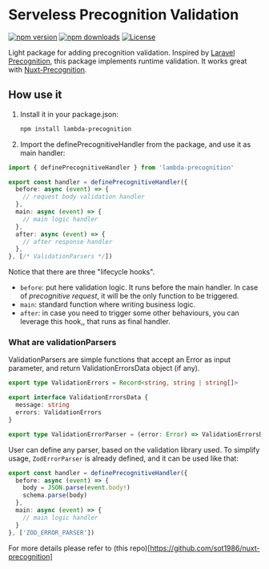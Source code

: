 # Serveless Precognition Validation

[![npm version][npm-version-src]][npm-version-href]
[![npm downloads][npm-downloads-src]][npm-downloads-href]
[![License][license-src]][license-href]

Light package for adding precognition validation.
Inspired by [Laravel Precognition](https://laravel.com/docs/11.x/precognition), this package implements runtime validation.
It works great with [Nuxt-Precognition](https://www.npmjs.com/package/nuxt-precognition).

## How use it
1. Install it in your package.json:
   ```sh
   npm install lambda-precognition
   ```
2. Import the definePrecognitiveHandler from the package, and use it as main handler:

```ts
import { definePrecognitiveHandler } from 'lambda-precognition'

export const handler = definePrecognitiveHandler({
  before: async (event) => {
    // request body validation handler
  },
  main: async (event) => {
    // main logic handler
  },
  after: async (event) => {
    // after response handler
  },
}, [/* ValidationParsers */])
```

Notice that there are three "lifecycle hooks".
- `before`: put here validation logic. It runs before the main handler. In case of _precognitive request_, it will be the only function to be triggered.
- `main`: standard function where writing business logic.
- `after`: in case you need to trigger some other behaviours, you can leverage this hook,, that runs as final handler.

### What are validationParsers
ValidationParsers are simple functions that accept an Error as input parameter, and return ValidationErrorsData object (if any).

```ts
export type ValidationErrors = Record<string, string | string[]>

export interface ValidationErrorsData {
  message: string
  errors: ValidationErrors
}

export type ValidationErrorParser = (error: Error) => ValidationErrorsData | undefined | null
```

User can define any parser, based on the validation library used.
To simplify usage, `ZodErrorParser` is already defined, and it can be used like that:

```ts
export const handler = definePrecognitiveHandler({
  before: async (event) => {
    body = JSON.parse(event.body!)
    schema.parse(body)
  },
  main: async (event) => {
    // main logic handler
  }
}, ['ZOD_ERROR_PARSER'])
```

For more details please refer to (this repo)[https://github.com/sot1986/nuxt-precognition]

<!-- Badges -->
[npm-version-src]: https://img.shields.io/npm/v/lambda-precognition/latest.svg?style=flat&colorA=020420&colorB=00DC82
[npm-version-href]: https://npmjs.com/package/lambda-precognition

[npm-downloads-src]: https://img.shields.io/npm/dm/lambda-precognition.svg?style=flat&colorA=020420&colorB=00DC82
[npm-downloads-href]: https://npmjs.com/package/lambda-precognition

[license-src]: https://img.shields.io/npm/l/lambda-precognition.svg?style=flat&colorA=020420&colorB=00DC82
[license-href]: https://npmjs.com/package/lambda-precognition
